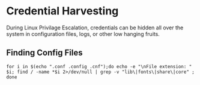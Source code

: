 # Credential Harvesting

During Linux Privilage Escalation, credentials can be hidden all over the system in configuration files, logs, or other low hanging fruits.

## Finding Config Files

```
for i in $(echo ".conf .config .cnf");do echo -e "\nFile extension: " $i; find / -name *$i 2>/dev/null | grep -v "lib\|fonts\|share\|core" ; done
```
